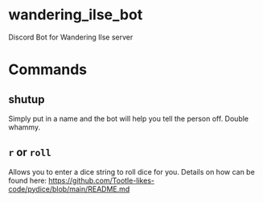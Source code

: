 # wandering_ilse_bot
Discord Bot for Wandering Ilse server

# Commands

## shutup

Simply put in a name and the bot will help you tell the person off.  Double whammy.

## `r` or `roll`

Allows you to enter a dice string to roll dice for you.  Details on how can be found here: https://github.com/Tootle-likes-code/pydice/blob/main/README.md
